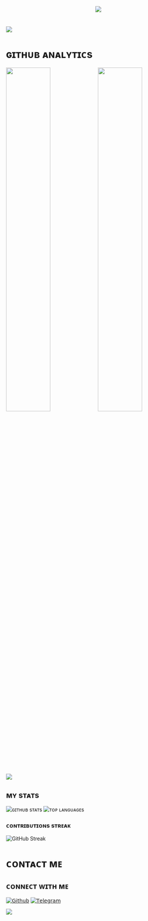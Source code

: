 <h1 align ="center"><img src="https://readme-typing-svg.herokuapp.com?color=B041FF&width=350&lines=✨🦋+𝙷𝙴𝚈!+𝚃𝙷𝙴𝚁𝙴+𝙸+𝙰𝙼+𝙶𝙸𝚃+-+𝙷𝚄𝙱+-+𝚇𝙳!🖤+🥀"></b></h1>

<h1><img  style="align-item" :"center" src="https://telegra.ph/file/a49bf6aa23d08b40a35b5.jpg" width="50px" height="60%"></h1>

[<img src="https://telegra.ph/file/a49bf6aa23d08b40a35b5.jpg"/>](https://github.com/llxHKxll)

<h1> ɢɪᴛʜᴜʙ ᴀɴᴀʟʏᴛɪᴄs </h1>

[<img src="https://github-readme-stats.vercel.app/api?username=Git-Hub-xD&count_private=true&show_icons=true&theme=chartreuse-dark&custom_title=𝖦𝗂𝗍-Hub-xD+𝖠𝗇𝖺𝗅𝗒𝗍𝗂𝖼𝗌+!&include_all_commits=true&hide_border=true&bg_color=000000" width="49%">](https://github.com/Git-Hub-xD) [<img src="https://github-readme-streak-stats.herokuapp.com/?user=Git-Hub-xD&theme=chartreuse-dark&hide_border=True&bg_color=000000" width="49%">](https://github.com/Git-Hub-xD)

[<img src="https://github.com/Git-Hub-xD/Git-Hub-xD/blob/master/resources/hr.gif"/>](https://github.com/Git-Hub-xD)

## ᴍʏ sᴛᴀᴛs

![ɢɪᴛʜᴜʙ sᴛᴀᴛs](https://github-readme-stats.vercel.app/api?username=Git-Hub-xD&show_icons=true&theme=radical)
![ᴛᴏᴘ ʟᴀɴɢᴜᴀɢᴇs](https://github-readme-stats.vercel.app/api/top-langs/?username=Git-Hub-xD&layout=compact&theme=midnight-purple&hide=Css)

### ᴄᴏɴᴛʀɪʙᴜᴛɪᴏɴs sᴛʀᴇᴀᴋ

![GitHub Streak](https://github-readme-streak-stats.herokuapp.com/?user=[Git-Hub-xD]&theme=dark)

<h1> ᴄᴏɴᴛᴀᴄᴛ ᴍᴇ </h1>

## ᴄᴏɴɴᴇᴄᴛ ᴡɪᴛʜ ᴍᴇ

[![𝖦𝗂𝗍𝗁𝗎𝖻](https://img.shields.io/badge/-Github-181717?style=for-the-badge&logo=Github&logoColor=white)](https://github.com/llxHKxll)
[![𝖳𝖾𝗅𝖾𝗀𝗋𝖺𝗆](https://img.shields.io/badge/Telegram-2CA5E0?style=for-the-badge&logo=telegram&logoColor=white)](https://telegram.me/KaisenWorld)

<img src="https://user-images.githubusercontent.com/73097560/115834477-dbab4500-a447-11eb-908a-139a6edaec5c.gif">

<!---
Git-Hub-xD/Git-Hub-xD is a ✨ special ✨ repository because its README.md (this file) appears on your GitHub profile.
You can click the Preview link to take a look at your changes.!
--->
